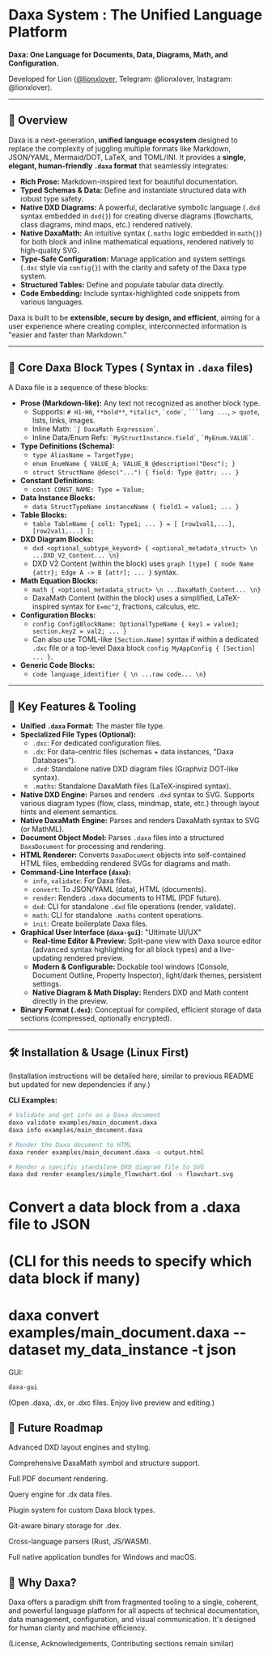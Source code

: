 # Daxa System : The Unified Language Platform

**Daxa: One Language for Documents, Data, Diagrams, Math, and Configuration.**

Developed for Lion ([@lionxlover](https://github.com/lionxlover), Telegram: @lionxlover, Instagram: @lionxlover).

---

## 🌟 Overview

Daxa is a next-generation, **unified language ecosystem** designed to replace the complexity of juggling multiple formats like Markdown, JSON/YAML, Mermaid/DOT, LaTeX, and TOML/INI. It provides a **single, elegant, human-friendly `.daxa` format** that seamlessly integrates:

*   **Rich Prose:** Markdown-inspired text for beautiful documentation.
*   **Typed Schemas & Data:** Define and instantiate structured data with robust type safety.
*   **Native DXD Diagrams:** A powerful, declarative symbolic language (`.dxd` syntax embedded in `dxd{}`) for creating diverse diagrams (flowcharts, class diagrams, mind maps, etc.) rendered natively.
*   **Native DaxaMath:** An intuitive syntax (`.maths` logic embedded in `math{}`) for both block and inline mathematical equations, rendered natively to high-quality SVG.
*   **Type-Safe Configuration:** Manage application and system settings (`.dxc` style via `config{}`) with the clarity and safety of the Daxa type system.
*   **Structured Tables:** Define and populate tabular data directly.
*   **Code Embedding:** Include syntax-highlighted code snippets from various languages.

Daxa is built to be **extensible, secure by design, and efficient**, aiming for a user experience where creating complex, interconnected information is "easier and faster than Markdown."

---

## 🧩 Core Daxa Block Types ( Syntax in `.daxa` files)

A Daxa file is a sequence of these blocks:

*   **Prose (Markdown-like):** Any text not recognized as another block type.
    *   Supports: `# H1-H6`, `**bold**`, `*italic*`, `` `code` ``, ```` ```lang ... ````, `> quote`, lists, links, images.
    *   Inline Math: `` `∫ DaxaMath Expression` ``.
    *   Inline Data/Enum Refs: `` `MyStructInstance.field` ``, `` `MyEnum.VALUE` ``.
*   **Type Definitions (Schema):**
    *   `type AliasName = TargetType;`
    *   `enum EnumName { VALUE_A; VALUE_B @description("Desc"); }`
    *   `struct StructName @desc("...") { field: Type @attr; ... }`
*   **Constant Definitions:**
    *   `const CONST_NAME: Type = Value;`
*   **Data Instance Blocks:**
    *   `data StructTypeName instanceName { field1 = value1; ... }`
*   **Table Blocks:**
    *   `table TableName { col1: Type1; ... } = [ [row1val1,...], [row2val1,...] ];`
*   **DXD Diagram Blocks:**
    *   `dxd <optional_subtype_keyword> { <optional_metadata_struct> \n ...DXD_V2_Content... \n}`
    *   DXD V2 Content (within the block) uses `graph [type] { node Name {attr}; Edge A -> B [attr]; ... }` syntax.
*   **Math Equation Blocks:**
    *   `math { <optional_metadata_struct> \n ...DaxaMath_Content... \n}`
    *   DaxaMath Content (within the block) uses a simplified, LaTeX-inspired syntax for `E=mc^2`, fractions, calculus, etc.
*   **Configuration Blocks:**
    *   `config ConfigBlockName: OptionalTypeName { key1 = value1; section.key2 = val2; ... }`
    *   Can also use TOML-like `[Section.Name]` syntax if within a dedicated `.dxc` file or a top-level Daxa block `config MyAppConfig { [Section] ... }`.
*   **Generic Code Blocks:**
    *   `code language_identifier { \n ...raw code... \n}`

---

## 🚀 Key Features & Tooling

*   **Unified `.daxa` Format:** The master file type.
*   **Specialized File Types (Optional):**
    *   `.dxc`: For dedicated configuration files.
    *   `.dx`: For data-centric files (schemas + data instances, "Daxa Databases").
    *   `.dxd`: Standalone native DXD diagram files (Graphviz DOT-like syntax).
    *   `.maths`: Standalone DaxaMath files (LaTeX-inspired syntax).
*   **Native DXD Engine:** Parses and renders `.dxd` syntax to SVG. Supports various diagram types (flow, class, mindmap, state, etc.) through layout hints and element semantics.
*   **Native DaxaMath Engine:** Parses and renders DaxaMath syntax to SVG (or MathML).
*   **Document Object Model:** Parses `.daxa` files into a structured `DaxaDocument` for processing and rendering.
*   **HTML Renderer:** Converts `DaxaDocument` objects into self-contained HTML files, embedding rendered SVGs for diagrams and math.
*   **Command-Line Interface (`daxa`):**
    *   `info`, `validate`: For Daxa files.
    *   `convert`: To JSON/YAML (data), HTML (documents).
    *   `render`: Renders `.daxa` documents to HTML (PDF future).
    *   `dxd`: CLI for standalone `.dxd` file operations (render, validate).
    *   `math`: CLI for standalone `.maths` content operations.
    *   `init`: Create boilerplate Daxa files.
*   **Graphical User Interface (`daxa-gui`):** "Ultimate UI/UX"
    *   **Real-time Editor & Preview:** Split-pane view with Daxa source editor (advanced syntax highlighting for all block types) and a live-updating rendered preview.
    *   **Modern & Configurable:** Dockable tool windows (Console, Document Outline, Property Inspector), light/dark themes, persistent settings.
    *   **Native Diagram & Math Display:** Renders DXD and Math content directly in the preview.
*   **Binary Format (`.dex`):** Conceptual for compiled, efficient storage of data sections (compressed, optionally encrypted).

---

## 🛠️ Installation & Usage (Linux First)

(Installation instructions will be detailed here, similar to previous README but updated for new dependencies if any.)

**CLI Examples:**
```bash
# Validate and get info on a Daxa document
daxa validate examples/main_document.daxa
daxa info examples/main_document.daxa

# Render the Daxa document to HTML
daxa render examples/main_document.daxa -o output.html

# Render a specific standalone DXD diagram file to SVG
daxa dxd render examples/simple_flowchart.dxd -o flowchart.svg
```

# Convert a data block from a .daxa file to JSON
# (CLI for this needs to specify which data block if many)
# daxa convert examples/main_document.daxa --dataset my_data_instance -t json

GUI:
```bash
daxa-gui
```

(Open .daxa, .dx, or .dxc files. Enjoy live preview and editing.)

## 🔮 Future Roadmap

Advanced DXD layout engines and styling.

Comprehensive DaxaMath symbol and structure support.

Full PDF document rendering.

Query engine for .dx data files.

Plugin system for custom Daxa block types.

Git-aware binary storage for .dex.

Cross-language parsers (Rust, JS/WASM).

Full native application bundles for Windows and macOS.

## 🎯 Why Daxa?

Daxa offers a paradigm shift from fragmented tooling to a single, coherent, and powerful language platform for all aspects of technical documentation, data management, configuration, and visual communication. It's designed for human clarity and machine efficiency.

(License, Acknowledgements, Contributing sections remain similar)
